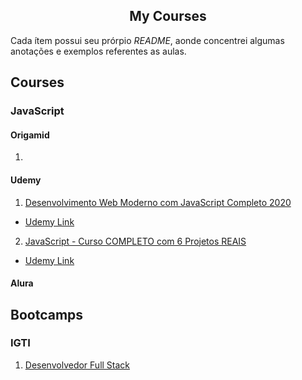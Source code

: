 <h2 align="center">My Courses</h2>

Cada ítem possui seu prórpio *README*, aonde concentrei algumas anotações e exemplos referentes as aulas.

## Courses

### JavaScript

#### Origamid

1.

#### Udemy

1. [Desenvolvimento Web Moderno com JavaScript Completo 2020](https://github.com/cjambrosi/my-courses/blob/master/courses/js/web-moderno-js/README.md)

- [Udemy Link](https://www.udemy.com/course/curso-web 'Desenvolvimento Web Moderno com JavaScript Completo 2020')

2. [JavaScript - Curso COMPLETO com 6 Projetos REAIS](https://github.com/cjambrosi/my-courses/blob/master/courses/js/javascript-curso-completo/README.md)

- [Udemy Link](https://www.udemy.com/course/javascript-curso-completo/ 'JavaScript - Curso COMPLETO com 6 Projetos REAIS')

#### Alura

## Bootcamps

### IGTI

1. [Desenvolvedor Full Stack](bootcamps/igti/desenvolvedor-full-stack)
